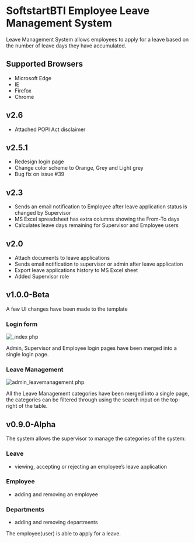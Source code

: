 # SoftstartBTI Employee Leave Management System

Leave Management System allows employees to apply for a leave based on the number of leave days they have accumulated. 

## Supported Browsers
- Microsoft Edge
- IE
- Firefox
- Chrome

## v2.6
* Attached POPI Act disclaimer

## v2.5.1
* Redesign login page
* Change color scheme to Orange, Grey and Light grey
* Bug fix on issue #39

## v2.3
* Sends an email notification to Employee after leave application status is changed by Supervisor
* MS Excel spreadsheet has extra columns showing the From-To days
* Calculates leave days remaining for Supervisor and Employee users

## v2.0

* Attach documents to leave applications
* Sends email notification to supervisor or admin after leave application
* Export leave applications history to MS Excel sheet
* Added Supervisor role

## v1.0.0-Beta
A few UI changes have been made to the template

### Login form

![_index php](https://user-images.githubusercontent.com/48829302/175241247-64775d1f-a4ee-415e-b77e-0fb5f3c6fa80.png)


Admin, Supervisor and Employee login pages have been merged into a single login page.

### Leave Management

![admin_leavemanagement php](https://user-images.githubusercontent.com/48829302/170838634-54faa4e0-bd2a-46ef-86dd-4a0d3fa45c86.png)

All the Leave Management categories have been merged into a single page, the categories can be filtered through using the search input on the top-right of the table.

## v0.9.0-Alpha
The system allows the supervisor to manage the categories of the system:

### Leave
* viewing, accepting or rejecting an employee’s leave application 

### Employee
* adding and removing an employee

### Departments
* adding and removing departments

The employee(user) is able to apply for a leave. 

